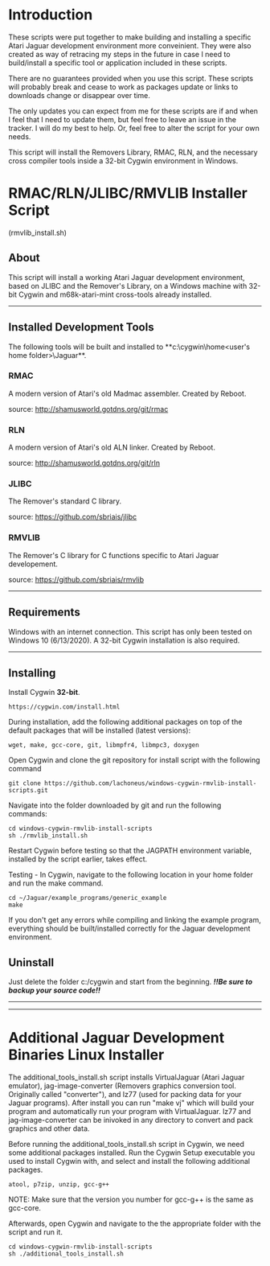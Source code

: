 # Introduction
These scripts were put together to make building and installing a specific Atari Jaguar development environment more conveinient. They were also created as way of retracing my steps in the future in case I need to build/install a specific tool or application included in these scripts.

There are no guarantees provided when you use this script.  These scripts will probably break and cease to work as packages update or links to downloads change or disappear over time.

The only updates you can expect from me for these scripts are if and when I feel that I need to update them, but feel free to leave an issue in the tracker. I will do my best to help. Or, feel free to alter the script for your own needs.

This script will install the Removers Library, RMAC, RLN, and the necessary cross compiler tools inside a 32-bit Cygwin environment in Windows.

# RMAC/RLN/JLIBC/RMVLIB Installer Script
(rmvlib_install.sh)

## About
This script will install a working Atari Jaguar development environment, based on JLIBC and the Remover's Library, on a Windows machine with 32-bit Cygwin and m68k-atari-mint cross-tools already installed.

________________

## Installed Development Tools
The following tools will be built and installed to **c:\cygwin\home\<user's home folder>\Jaguar\**.

### RMAC
A modern version of Atari's old Madmac assembler. Created by Reboot.

source: http://shamusworld.gotdns.org/git/rmac

### RLN
A modern version of Atari's old ALN linker. Created by Reboot.

source: http://shamusworld.gotdns.org/git/rln

### JLIBC
The Remover's standard C library.

source: https://github.com/sbriais/jlibc

### RMVLIB
The Remover's C library for C functions specific to Atari Jaguar developement.

source: https://github.com/sbriais/rmvlib

________________

## Requirements
Windows with an internet connection. This script has only been tested on Windows 10 (6/13/2020).  A 32-bit Cygwin installation is also required.

________________

## Installing


Install Cygwin **32-bit**.  

    https://cygwin.com/install.html

During installation, add the following additional packages on top of the default packages that will be installed (latest versions):
    
    wget, make, gcc-core, git, libmpfr4, libmpc3, doxygen
    
Open Cygwin and clone the git repository for install script with the following command

    git clone https://github.com/lachoneus/windows-cygwin-rmvlib-install-scripts.git

Navigate into the folder downloaded by git and run the following commands:

    cd windows-cygwin-rmvlib-install-scripts
    sh ./rmvlib_install.sh
    
Restart Cygwin before testing so that the JAGPATH environment variable, installed by the script earlier, takes effect.

Testing - In Cygwin, navigate to the following location in your home folder and run the make command.

    cd ~/Jaguar/example_programs/generic_example
    make
    
If you don't get any errors while compiling and linking the example program, everything should be built/installed correctly for the Jaguar development environment.

## Uninstall
Just delete the folder c:/cygwin and start from the beginning.  ***!!Be sure to backup your source code!!***
________________
________________

# Additional Jaguar Development Binaries Linux Installer

The additional_tools_install.sh script installs VirtualJaguar (Atari Jaguar emulator), jag-image-converter (Removers graphics conversion tool. Originally called "converter"), and lz77 (used for packing data for your Jaguar programs).  After install you can run "make vj" which will build your program and automatically run your program with VirtualJaguar.  lz77 and jag-image-converter can be inivoked in any directory to convert and pack graphics and other data.

Before running the additional_tools_install.sh script in Cygwin, we need some additional packages installed. Run the Cygwin Setup executable you used to install Cygwin with, and select and install the following additional packages.

    atool, p7zip, unzip, gcc-g++

NOTE: Make sure that the version you number for gcc-g++ is the same as gcc-core.

Afterwards, open Cygwin and navigate to the the appropriate folder with the script and run it.

    cd windows-cygwin-rmvlib-install-scripts
    sh ./additional_tools_install.sh
